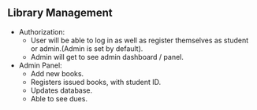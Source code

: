 ## Library Management
- Authorization:
    - User will be able to log in as well as register themselves as student or admin.(Admin is set by default).
    - Admin will get to see admin dashboard / panel.
- Admin Panel:
    - Add new books.
    - Registers issued books, with student ID.
    - Updates database.
    - Able to see dues.
